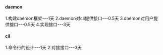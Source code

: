 #### daemon
1.构建daemon框架---1天
2.daemon对cli提供接口---0.5天
3.daemon对用户提供接口---0.5天
4.实现接口---3天


#### cil
1.命令行的设计---1天
2.对接接口---3天


<!--stackedit_data:
eyJoaXN0b3J5IjpbMTczMTE1NjkzMF19
-->